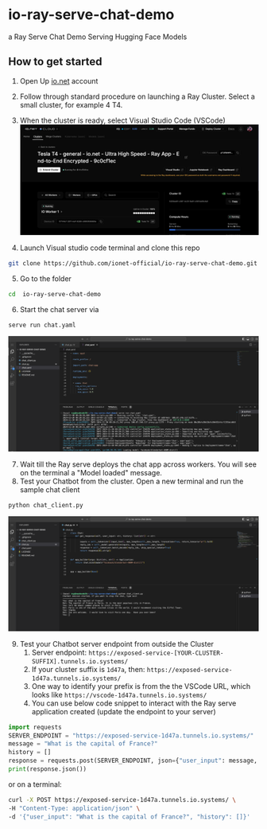 # io-ray-serve-chat-demo

a Ray Serve Chat Demo Serving Hugging Face Models

## How to get started

1. Open Up [io.net](https://io.net) account
2. Follow through standard procedure on launching a Ray Cluster. Select a small cluster, for example 4 T4.
3. When the cluster is ready, select Visual Studio Code (VSCode)
   ![IO Cloud Ray Cluster T4](images/io-cloud-cluster-T4.png)

4. Launch Visual studio code terminal and clone this repo

```bash
git clone https://github.com/ionet-official/io-ray-serve-chat-demo.git
```

5. Go to the folder

```bash
cd  io-ray-serve-chat-demo
```

6. Start the chat server via

```bash
serve run chat.yaml
```

   ![Serve run chat](images/serve-run-chat-example.png)

7. Wait till the Ray serve deploys the chat app across workers. You will see on the terminal a "Model loaded" message.
8. Test your Chatbot from the cluster. Open a new terminal and run the sample chat client

```bash
python chat_client.py
```

   ![chat client example](images/chat-client-example.png)

9. Test your Chatbot server endpoint from outside the Cluster
   1. Server endpoint: `https://exposed-service-[YOUR-CLUSTER-SUFFIX].tunnels.io.systems/`
   2. If your cluster suffix is `1d47a`, then: `https://exposed-service-1d47a.tunnels.io.systems/`
   3. One way to identify your prefix is from the the VSCode URL, which looks like `https://vscode-1d47a.tunnels.io.systems/`
   4. You can use below code snippet to interact with the Ray serve application created (update the endpoint to your server)

```python
import requests
SERVER_ENDPOINT = "https://exposed-service-1d47a.tunnels.io.systems/"
message = "What is the capital of France?"
history = []
response = requests.post(SERVER_ENDPOINT, json={"user_input": message, "history": history})
print(response.json())
```

or on a terminal:

```bash
curl -X POST https://exposed-service-1d47a.tunnels.io.systems/ \
-H "Content-Type: application/json" \
-d '{"user_input": "What is the capital of France?", "history": []}'

```
